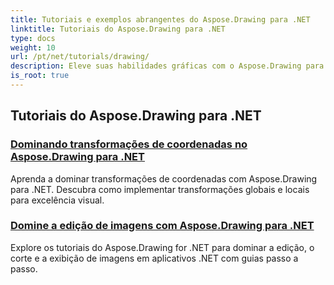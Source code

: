 ```yaml
---
title: Tutoriais e exemplos abrangentes do Aspose.Drawing para .NET
linktitle: Tutoriais do Aspose.Drawing para .NET
type: docs
weight: 10
url: /pt/net/tutorials/drawing/
description: Eleve suas habilidades gráficas com o Aspose.Drawing para .NET. De transformações precisas de coordenadas a texto e fontes dinâmicos, nossos tutoriais desbloqueiam todo o potencial dos gráficos.
is_root: true
---
```


## Tutoriais do Aspose.Drawing para .NET
### [Dominando transformações de coordenadas no Aspose.Drawing para .NET](./transformations/)
Aprenda a dominar transformações de coordenadas com Aspose.Drawing para .NET. Descubra como implementar transformações globais e locais para excelência visual.
### [Domine a edição de imagens com Aspose.Drawing para .NET](./master-image-editing/)
Explore os tutoriais do Aspose.Drawing for .NET para dominar a edição, o corte e a exibição de imagens em aplicativos .NET com guias passo a passo.